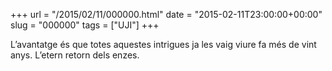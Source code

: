 +++
url = "/2015/02/11/000000.html"
date = "2015-02-11T23:00:00+00:00"
slug = "000000"
tags = ["UJI"]
+++

L’avantatge és que totes aquestes intrigues ja les vaig viure fa més de vint anys. L’etern retorn dels enzes.

